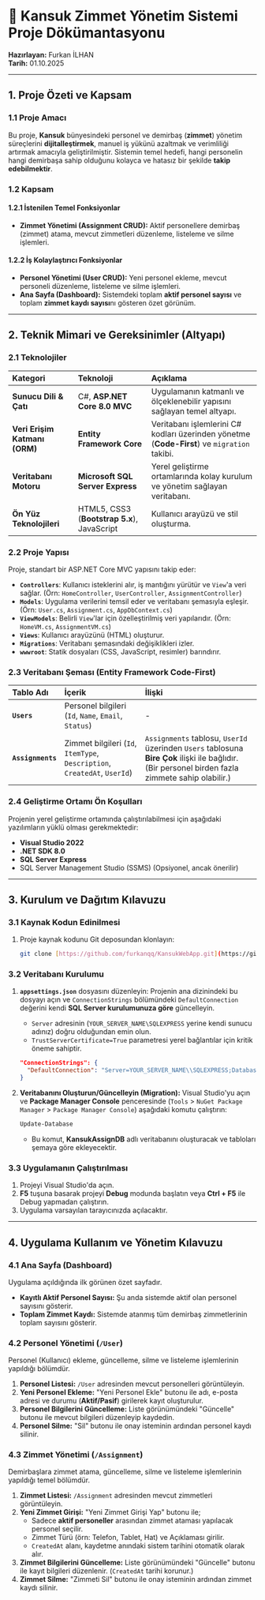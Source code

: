 # 📄 Kansuk Zimmet Yönetim Sistemi Proje Dökümantasyonu

**Hazırlayan:** Furkan İLHAN  
**Tarih:** 01.10.2025

---

## 1. Proje Özeti ve Kapsam

### 1.1 Proje Amacı

Bu proje, **Kansuk** bünyesindeki personel ve demirbaş (**zimmet**) yönetim süreçlerini **dijitalleştirmek**, manuel iş yükünü azaltmak ve verimliliği artırmak amacıyla geliştirilmiştir. Sistemin temel hedefi, hangi personelin hangi demirbaşa sahip olduğunu kolayca ve hatasız bir şekilde **takip edebilmektir**.

### 1.2 Kapsam

#### 1.2.1 İstenilen Temel Fonksiyonlar
* **Zimmet Yönetimi (Assignment CRUD):** Aktif personellere demirbaş (zimmet) atama, mevcut zimmetleri düzenleme, listeleme ve silme işlemleri.

#### 1.2.2 İş Kolaylaştırıcı Fonksiyonlar
* **Personel Yönetimi (User CRUD):** Yeni personel ekleme, mevcut personeli düzenleme, listeleme ve silme işlemleri.
* **Ana Sayfa (Dashboard):** Sistemdeki toplam **aktif personel sayısı** ve toplam **zimmet kaydı sayısı**nı gösteren özet görünüm.

---

## 2. Teknik Mimari ve Gereksinimler (Altyapı)

### 2.1 Teknolojiler

| Kategori | Teknoloji | Açıklama |
| :--- | :--- | :--- |
| **Sunucu Dili & Çatı** | C#, **ASP.NET Core 8.0 MVC** | Uygulamanın katmanlı ve ölçeklenebilir yapısını sağlayan temel altyapı. |
| **Veri Erişim Katmanı (ORM)** | **Entity Framework Core** | Veritabanı işlemlerini C# kodları üzerinden yönetme (**Code-First**) ve `migration` takibi. |
| **Veritabanı Motoru** | **Microsoft SQL Server Express** | Yerel geliştirme ortamlarında kolay kurulum ve yönetim sağlayan veritabanı. |
| **Ön Yüz Teknolojileri** | HTML5, CSS3 (**Bootstrap 5.x**), JavaScript | Kullanıcı arayüzü ve stil oluşturma. |

### 2.2 Proje Yapısı

Proje, standart bir ASP.NET Core MVC yapısını takip eder:

* **`Controllers`**: Kullanıcı isteklerini alır, iş mantığını yürütür ve `View`'a veri sağlar. (Örn: `HomeController`, `UserController`, `AssignmentController`)
* **`Models`**: Uygulama verilerini temsil eder ve veritabanı şemasıyla eşleşir. (Örn: `User.cs`, `Assignment.cs`, `AppDbContext.cs`)
* **`ViewModels`**: Belirli `View`'lar için özelleştirilmiş veri yapılarıdır. (Örn: `HomeVM.cs`, `AssignmentVM.cs`)
* **`Views`**: Kullanıcı arayüzünü (HTML) oluşturur.
* **`Migrations`**: Veritabanı şemasındaki değişiklikleri izler.
* **`wwwroot`**: Statik dosyaları (CSS, JavaScript, resimler) barındırır.

### 2.3 Veritabanı Şeması (Entity Framework Code-First)

| Tablo Adı | İçerik | İlişki |
| :--- | :--- | :--- |
| **`Users`** | Personel bilgileri (`Id`, `Name`, `Email`, `Status`) | - |
| **`Assignments`** | Zimmet bilgileri (`Id`, `ItemType`, `Description`, `CreatedAt`, `UserId`) | `Assignments` tablosu, `UserId` üzerinden `Users` tablosuna **Bire Çok** ilişki ile bağlıdır. (Bir personel birden fazla zimmete sahip olabilir.) |

### 2.4 Geliştirme Ortamı Ön Koşulları

Projenin yerel geliştirme ortamında çalıştırılabilmesi için aşağıdaki yazılımların yüklü olması gerekmektedir:

* **Visual Studio 2022**
* **.NET SDK 8.0**
* **SQL Server Express**
* SQL Server Management Studio (SSMS) (Opsiyonel, ancak önerilir)

---

## 3. Kurulum ve Dağıtım Kılavuzu

### 3.1 Kaynak Kodun Edinilmesi

1.  Proje kaynak kodunu Git deposundan klonlayın:
    ```bash
    git clone [https://github.com/furkanqq/KansukWebApp.git](https://github.com/furkanqq/KansukWebApp.git)
    ```

### 3.2 Veritabanı Kurulumu

1.  **`appsettings.json`** dosyasını düzenleyin: Projenin ana dizinindeki bu dosyayı açın ve `ConnectionStrings` bölümündeki `DefaultConnection` değerini kendi **SQL Server kurulumunuza göre** güncelleyin.
    * `Server` adresinin (`YOUR_SERVER_NAME\SQLEXPRESS` yerine kendi sunucu adınız) doğru olduğundan emin olun.
    * `TrustServerCertificate=True` parametresi yerel bağlantılar için kritik öneme sahiptir.

    ```json
    "ConnectionStrings": {
      "DefaultConnection": "Server=YOUR_SERVER_NAME\\SQLEXPRESS;Database=KansukAssignDB;Trusted_Connection=True;MultipleActiveResultSets=true;TrustServerCertificate=True"
    }
    ```

2.  **Veritabanını Oluşturun/Güncelleyin (Migration):** Visual Studio'yu açın ve **Package Manager Console** penceresinde (`Tools` > `NuGet Package Manager` > `Package Manager Console`) aşağıdaki komutu çalıştırın:
    ```powershell
    Update-Database
    ```
    * Bu komut, **KansukAssignDB** adlı veritabanını oluşturacak ve tabloları şemaya göre ekleyecektir.

### 3.3 Uygulamanın Çalıştırılması

1.  Projeyi Visual Studio'da açın.
2.  **F5** tuşuna basarak projeyi **Debug** modunda başlatın veya **Ctrl + F5** ile Debug yapmadan çalıştırın.
3.  Uygulama varsayılan tarayıcınızda açılacaktır.

---

## 4. Uygulama Kullanım ve Yönetim Kılavuzu

### 4.1 Ana Sayfa (Dashboard)

Uygulama açıldığında ilk görünen özet sayfadır.
* **Kayıtlı Aktif Personel Sayısı:** Şu anda sistemde aktif olan personel sayısını gösterir.
* **Toplam Zimmet Kaydı:** Sistemde atanmış tüm demirbaş zimmetlerinin toplam sayısını gösterir.

### 4.2 Personel Yönetimi (`/User`)

Personel (Kullanıcı) ekleme, güncelleme, silme ve listeleme işlemlerinin yapıldığı bölümdür.

1.  **Personel Listesi:** `/User` adresinden mevcut personelleri görüntüleyin.
2.  **Yeni Personel Ekleme:** "Yeni Personel Ekle" butonu ile adı, e-posta adresi ve durumu (**Aktif/Pasif**) girilerek kayıt oluşturulur.
3.  **Personel Bilgilerini Güncelleme:** Liste görünümündeki "Güncelle" butonu ile mevcut bilgileri düzenleyip kaydedin.
4.  **Personel Silme:** "Sil" butonu ile onay isteminin ardından personel kaydı silinir.

### 4.3 Zimmet Yönetimi (`/Assignment`)

Demirbaşlara zimmet atama, güncelleme, silme ve listeleme işlemlerinin yapıldığı temel bölümdür.

1.  **Zimmet Listesi:** `/Assignment` adresinden mevcut zimmetleri görüntüleyin.
2.  **Yeni Zimmet Girişi:** "Yeni Zimmet Girişi Yap" butonu ile;
    * Sadece **aktif personeller** arasından zimmet ataması yapılacak personel seçilir.
    * Zimmet Türü (örn: Telefon, Tablet, Hat) ve Açıklaması girilir.
    * `CreatedAt` alanı, kaydetme anındaki sistem tarihini otomatik olarak alır.
3.  **Zimmet Bilgilerini Güncelleme:** Liste görünümündeki "Güncelle" butonu ile kayıt bilgileri düzenlenir. (`CreatedAt` tarihi korunur.)
4.  **Zimmet Silme:** "Zimmeti Sil" butonu ile onay isteminin ardından zimmet kaydı silinir.

